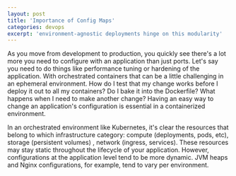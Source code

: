 ```yaml
---
layout: post
title: 'Importance of Config Maps'
categories: devops
excerpt: 'environment-agnostic deployments hinge on this modularity'
---
```

As you move from development to production, you quickly see there's a lot more you need to configure with an application than just ports. Let's say you need to do things like performance tuning or hardening of the application. With orchestrated containers that can be a little challenging in an ephemeral environment. How do I test that my change works before I deploy it out to all my containers? Do I bake it into the Dockerfile? What happens when I need to make another change? Having an easy way to change an application's configuration is essential in a containerized environment.

In an orchestrated environment like Kubernetes, it's clear the resources that belong to which infrastructure category: compute (deployments, pods, etc), storage (persistent volumes) , network (ingress, services). These resources may stay static throughout the lifecycle of your application. However, configurations at the application level tend to be more dynamic. JVM heaps and Nginx configurations, for example, tend to vary per environment. 